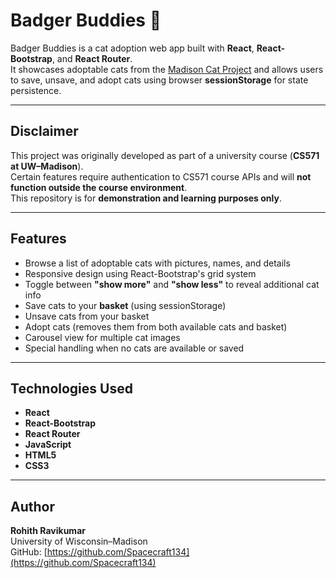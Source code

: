 # Badger Buddies 🐾

Badger Buddies is a cat adoption web app built with **React**, **React-Bootstrap**, and **React Router**.  
It showcases adoptable cats from the [Madison Cat Project](https://www.madisoncatproject.org/) and allows users to save, unsave, and adopt cats using browser **sessionStorage** for state persistence.

---

## Disclaimer

This project was originally developed as part of a university course (**CS571 at UW–Madison**).  
Certain features  require authentication to CS571 course APIs and will **not function outside the course environment**.  
This repository is for **demonstration and learning purposes only**.

---

## Features

- Browse a list of adoptable cats with pictures, names, and details
- Responsive design using React-Bootstrap's grid system
- Toggle between **"show more"** and **"show less"** to reveal additional cat info
- Save cats to your **basket** (using sessionStorage)
- Unsave cats from your basket
- Adopt cats (removes them from both available cats and basket)
- Carousel view for multiple cat images
- Special handling when no cats are available or saved

---

## Technologies Used

- **React**
- **React-Bootstrap**
- **React Router**
- **JavaScript**
- **HTML5**
- **CSS3**

---

## Author

**Rohith Ravikumar**  
University of Wisconsin–Madison  
GitHub: [https://github.com/Spacecraft134](https://github.com/Spacecraft134)
